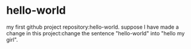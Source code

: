 # hello-world
my first github project repository:hello-world.
suppose I have made a change in this project:change the sentence "hello-world" into "hello my girl".
